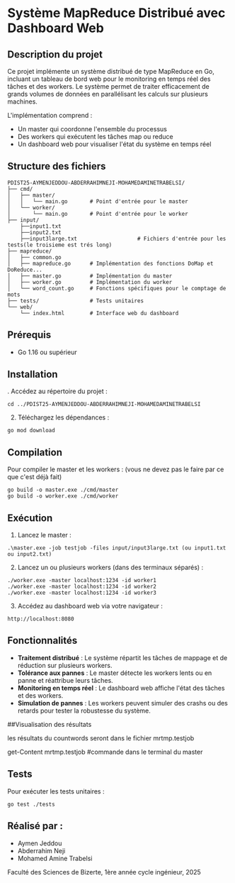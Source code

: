 # Système MapReduce Distribué avec Dashboard Web

## Description du projet

Ce projet implémente un système distribué de type MapReduce en Go, incluant un tableau de bord web pour le monitoring en temps réel des tâches et des workers. Le système permet de traiter efficacement de grands volumes de données en parallélisant les calculs sur plusieurs machines.

L'implémentation comprend :
- Un master qui coordonne l'ensemble du processus
- Des workers qui exécutent les tâches map ou reduce
- Un dashboard web pour visualiser l'état du système en temps réel

## Structure des fichiers

```
PDIST25-AYMENJEDDOU-ABDERRAHIMNEJI-MOHAMEDAMINETRABELSI/
├── cmd/
│   ├── master/
│   │   └── main.go       # Point d'entrée pour le master
│   └── worker/
│       └── main.go       # Point d'entrée pour le worker
├── input/ 
    ├──input1.txt
    ├──input2.txt
    ├──input3large.txt                   # Fichiers d'entrée pour les tests(le troisieme est trés long)
├── mapreduce/
│   ├── common.go
│   ├── mapreduce.go      # Implémentation des fonctions DoMap et DoReduce...
│   ├── master.go         # Implémentation du master
│   ├── worker.go         # Implémentation du worker
│   └── word_count.go     # Fonctions spécifiques pour le comptage de mots
├── tests/                # Tests unitaires
└── web/
    └── index.html        # Interface web du dashboard
```

## Prérequis

- Go 1.16 ou supérieur

## Installation

. Accédez au répertoire du projet :
```
cd ../PDIST25-AYMENJEDDOU-ABDERRAHIMNEJI-MOHAMEDAMINETRABELSI 
```

2. Téléchargez les dépendances :
```
go mod download
```

## Compilation

Pour compiler le master et les workers :
(vous ne devez pas le faire par ce que c'est déjà fait)

```
go build -o master.exe ./cmd/master
go build -o worker.exe ./cmd/worker
```

## Exécution

1. Lancez le master :
```
.\master.exe -job testjob -files input/input3large.txt (ou input1.txt ou input2.txt)
```

2. Lancez un ou plusieurs workers (dans des terminaux séparés) :
```
./worker.exe -master localhost:1234 -id worker1
./worker.exe -master localhost:1234 -id worker2
./worker.exe -master localhost:1234 -id worker3
```

3. Accédez au dashboard web via votre navigateur :
```
http://localhost:8080
```

## Fonctionnalités

- **Traitement distribué** : Le système répartit les tâches de mappage et de réduction sur plusieurs workers.
- **Tolérance aux pannes** : Le master détecte les workers lents ou en panne et réattribue leurs tâches.
- **Monitoring en temps réel** : Le dashboard web affiche l'état des tâches et des workers.
- **Simulation de pannes** : Les workers peuvent simuler des crashs ou des retards pour tester la robustesse du système.

##Visualisation des résultats

les résultats du countwords seront dans le fichier mrtmp.testjob

get-Content mrtmp.testjob  #commande dans le terminal du master
## Tests

Pour exécuter les tests unitaires :

```
go test ./tests
```

## Réalisé par :

- Aymen Jeddou
- Abderrahim Neji
- Mohamed Amine Trabelsi

Faculté des Sciences de Bizerte, 1ère année cycle ingénieur, 2025
